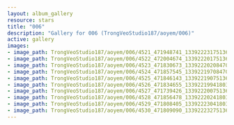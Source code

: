 ```yaml
---
layout: album_gallery
resource: stars
title: "006"
description: "Gallery for 006 (TrongVeoStudio187/aoyem/006)"
active: gallery
images:
- image_path: TrongVeoStudio187/aoyem/006/4521_471948741_1339222317513655_7477508054917619863_n.jpg
- image_path: TrongVeoStudio187/aoyem/006/4522_472004674_1339222017513685_5809691115736419939_n.jpg
- image_path: TrongVeoStudio187/aoyem/006/4523_471830673_1339222020847018_4844069558943720116_n.jpg
- image_path: TrongVeoStudio187/aoyem/006/4524_471857545_1339221970847023_1934169327763904585_n.jpg
- image_path: TrongVeoStudio187/aoyem/006/4525_471846143_1339221907513696_1364302019057951931_n.jpg
- image_path: TrongVeoStudio187/aoyem/006/4526_471834655_1339221994180354_7045049157380052067_n.jpg
- image_path: TrongVeoStudio187/aoyem/006/4527_471739426_1339222007513686_5312185981341914689_n.jpg
- image_path: TrongVeoStudio187/aoyem/006/4528_471856478_1339222024180351_5076970145389391999_n.jpg
- image_path: TrongVeoStudio187/aoyem/006/4529_471808405_1339222304180323_99411929678437281_n.jpg
- image_path: TrongVeoStudio187/aoyem/006/4530_471809090_1339222327513654_6671264674651872614_n.jpg
---
```

